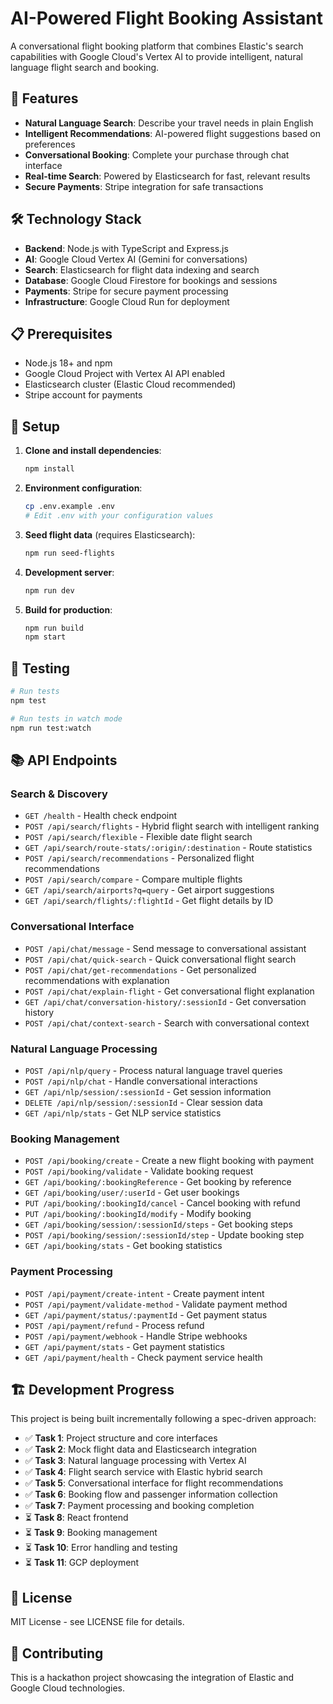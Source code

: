 # AI-Powered Flight Booking Assistant

A conversational flight booking platform that combines Elastic's search capabilities with Google Cloud's Vertex AI to provide intelligent, natural language flight search and booking.

## 🚀 Features

- **Natural Language Search**: Describe your travel needs in plain English
- **Intelligent Recommendations**: AI-powered flight suggestions based on preferences
- **Conversational Booking**: Complete your purchase through chat interface
- **Real-time Search**: Powered by Elasticsearch for fast, relevant results
- **Secure Payments**: Stripe integration for safe transactions

## 🛠 Technology Stack

- **Backend**: Node.js with TypeScript and Express.js
- **AI**: Google Cloud Vertex AI (Gemini for conversations)
- **Search**: Elasticsearch for flight data indexing and search
- **Database**: Google Cloud Firestore for bookings and sessions
- **Payments**: Stripe for secure payment processing
- **Infrastructure**: Google Cloud Run for deployment

## 📋 Prerequisites

- Node.js 18+ and npm
- Google Cloud Project with Vertex AI API enabled
- Elasticsearch cluster (Elastic Cloud recommended)
- Stripe account for payments

## 🔧 Setup

1. **Clone and install dependencies**:
   ```bash
   npm install
   ```

2. **Environment configuration**:
   ```bash
   cp .env.example .env
   # Edit .env with your configuration values
   ```

3. **Seed flight data** (requires Elasticsearch):
   ```bash
   npm run seed-flights
   ```

4. **Development server**:
   ```bash
   npm run dev
   ```

5. **Build for production**:
   ```bash
   npm run build
   npm start
   ```

## 🧪 Testing

```bash
# Run tests
npm test

# Run tests in watch mode
npm run test:watch
```

## 📚 API Endpoints

### Search & Discovery
- `GET /health` - Health check endpoint
- `POST /api/search/flights` - Hybrid flight search with intelligent ranking
- `POST /api/search/flexible` - Flexible date flight search
- `GET /api/search/route-stats/:origin/:destination` - Route statistics
- `POST /api/search/recommendations` - Personalized flight recommendations
- `POST /api/search/compare` - Compare multiple flights
- `GET /api/search/airports?q=query` - Get airport suggestions
- `GET /api/search/flights/:flightId` - Get flight details by ID

### Conversational Interface
- `POST /api/chat/message` - Send message to conversational assistant
- `POST /api/chat/quick-search` - Quick conversational flight search
- `POST /api/chat/get-recommendations` - Get personalized recommendations with explanation
- `POST /api/chat/explain-flight` - Get conversational flight explanation
- `GET /api/chat/conversation-history/:sessionId` - Get conversation history
- `POST /api/chat/context-search` - Search with conversational context

### Natural Language Processing
- `POST /api/nlp/query` - Process natural language travel queries
- `POST /api/nlp/chat` - Handle conversational interactions
- `GET /api/nlp/session/:sessionId` - Get session information
- `DELETE /api/nlp/session/:sessionId` - Clear session data
- `GET /api/nlp/stats` - Get NLP service statistics

### Booking Management
- `POST /api/booking/create` - Create a new flight booking with payment
- `POST /api/booking/validate` - Validate booking request
- `GET /api/booking/:bookingReference` - Get booking by reference
- `GET /api/booking/user/:userId` - Get user bookings
- `PUT /api/booking/:bookingId/cancel` - Cancel booking with refund
- `PUT /api/booking/:bookingId/modify` - Modify booking
- `GET /api/booking/session/:sessionId/steps` - Get booking steps
- `POST /api/booking/session/:sessionId/step` - Update booking step
- `GET /api/booking/stats` - Get booking statistics

### Payment Processing
- `POST /api/payment/create-intent` - Create payment intent
- `POST /api/payment/validate-method` - Validate payment method
- `GET /api/payment/status/:paymentId` - Get payment status
- `POST /api/payment/refund` - Process refund
- `POST /api/payment/webhook` - Handle Stripe webhooks
- `GET /api/payment/stats` - Get payment statistics
- `GET /api/payment/health` - Check payment service health

## 🏗 Development Progress

This project is being built incrementally following a spec-driven approach:

- ✅ **Task 1**: Project structure and core interfaces
- ✅ **Task 2**: Mock flight data and Elasticsearch integration
- ✅ **Task 3**: Natural language processing with Vertex AI
- ✅ **Task 4**: Flight search service with Elastic hybrid search
- ✅ **Task 5**: Conversational interface for flight recommendations
- ✅ **Task 6**: Booking flow and passenger information collection
- ✅ **Task 7**: Payment processing and booking completion
- ⏳ **Task 8**: React frontend
- ⏳ **Task 9**: Booking management
- ⏳ **Task 10**: Error handling and testing
- ⏳ **Task 11**: GCP deployment

## 📄 License

MIT License - see LICENSE file for details.

## 🤝 Contributing

This is a hackathon project showcasing the integration of Elastic and Google Cloud technologies.